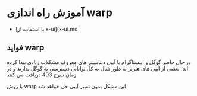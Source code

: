 # آموزش راه اندازی warp

+ [با استفاده از x-ui](x-ui.md

## فواید warp

در حال حاضر گوگل و اینستاگرام با آیپی دیتاسنتر های معروف مشکلات زیادی پیدا کرده اند.
 بعضی از آیپی های هتزنر به طور مثال به کل توانایی دسترسی به گوگل ندارند و در زمان سرچ 403 دریافت می کنند

 با روش warp این مشکل بدون تغییر آیپی حل خواهد شد
